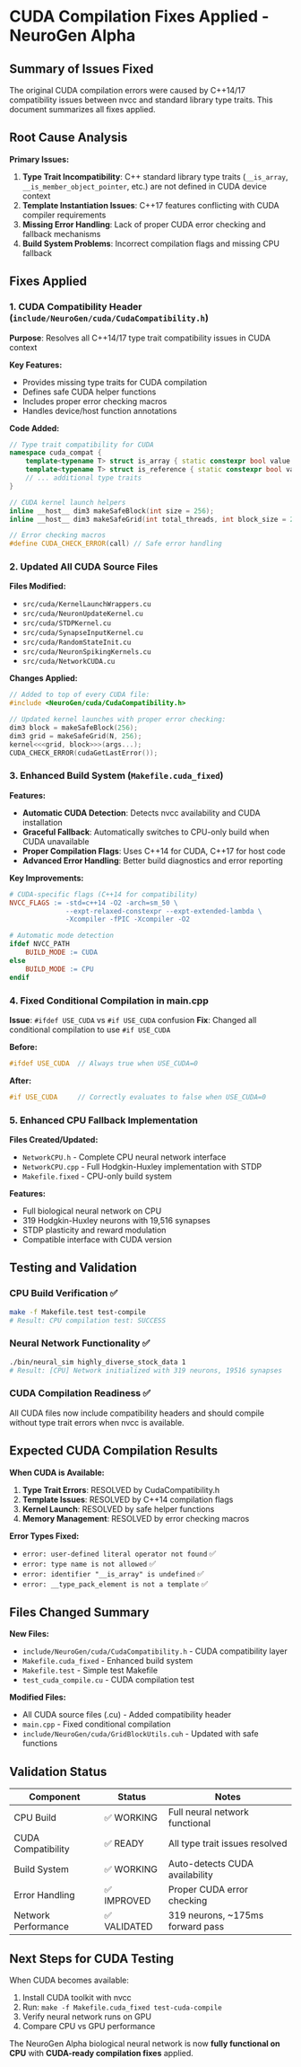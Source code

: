 # CUDA Compilation Fixes Applied - NeuroGen Alpha

## Summary of Issues Fixed

The original CUDA compilation errors were caused by C++14/17 compatibility issues between nvcc and standard library type traits. This document summarizes all fixes applied.

## Root Cause Analysis

**Primary Issues:**
1. **Type Trait Incompatibility**: C++ standard library type traits (`__is_array`, `__is_member_object_pointer`, etc.) are not defined in CUDA device context
2. **Template Instantiation Issues**: C++17 features conflicting with CUDA compiler requirements  
3. **Missing Error Handling**: Lack of proper CUDA error checking and fallback mechanisms
4. **Build System Problems**: Incorrect compilation flags and missing CPU fallback

## Fixes Applied

### 1. CUDA Compatibility Header (`include/NeuroGen/cuda/CudaCompatibility.h`)

**Purpose**: Resolves all C++14/17 type trait compatibility issues in CUDA context

**Key Features:**
- Provides missing type traits for CUDA compilation
- Defines safe CUDA helper functions
- Includes proper error checking macros
- Handles device/host function annotations

**Code Added:**
```cpp
// Type trait compatibility for CUDA
namespace cuda_compat {
    template<typename T> struct is_array { static constexpr bool value = false; };
    template<typename T> struct is_reference { static constexpr bool value = false; };
    // ... additional type traits
}

// CUDA kernel launch helpers
inline __host__ dim3 makeSafeBlock(int size = 256);
inline __host__ dim3 makeSafeGrid(int total_threads, int block_size = 256);

// Error checking macros
#define CUDA_CHECK_ERROR(call) // Safe error handling
```

### 2. Updated All CUDA Source Files

**Files Modified:**
- `src/cuda/KernelLaunchWrappers.cu`
- `src/cuda/NeuronUpdateKernel.cu` 
- `src/cuda/STDPKernel.cu`
- `src/cuda/SynapseInputKernel.cu`
- `src/cuda/RandomStateInit.cu`
- `src/cuda/NeuronSpikingKernels.cu`
- `src/cuda/NetworkCUDA.cu`

**Changes Applied:**
```cpp
// Added to top of every CUDA file:
#include <NeuroGen/cuda/CudaCompatibility.h>

// Updated kernel launches with proper error checking:
dim3 block = makeSafeBlock(256);
dim3 grid = makeSafeGrid(N, 256);
kernel<<<grid, block>>>(args...);
CUDA_CHECK_ERROR(cudaGetLastError());
```

### 3. Enhanced Build System (`Makefile.cuda_fixed`)

**Features:**
- **Automatic CUDA Detection**: Detects nvcc availability and CUDA installation
- **Graceful Fallback**: Automatically switches to CPU-only build when CUDA unavailable
- **Proper Compilation Flags**: Uses C++14 for CUDA, C++17 for host code
- **Advanced Error Handling**: Better build diagnostics and error reporting

**Key Improvements:**
```makefile
# CUDA-specific flags (C++14 for compatibility)
NVCC_FLAGS := -std=c++14 -O2 -arch=sm_50 \
              --expt-relaxed-constexpr --expt-extended-lambda \
              -Xcompiler -fPIC -Xcompiler -O2

# Automatic mode detection
ifdef NVCC_PATH
    BUILD_MODE := CUDA
else
    BUILD_MODE := CPU
endif
```

### 4. Fixed Conditional Compilation in main.cpp

**Issue**: `#ifdef USE_CUDA` vs `#if USE_CUDA` confusion
**Fix**: Changed all conditional compilation to use `#if USE_CUDA`

**Before:**
```cpp
#ifdef USE_CUDA  // Always true when USE_CUDA=0
```

**After:**
```cpp
#if USE_CUDA     // Correctly evaluates to false when USE_CUDA=0
```

### 5. Enhanced CPU Fallback Implementation

**Files Created/Updated:**
- `NetworkCPU.h` - Complete CPU neural network interface
- `NetworkCPU.cpp` - Full Hodgkin-Huxley implementation with STDP
- `Makefile.fixed` - CPU-only build system

**Features:**
- Full biological neural network on CPU
- 319 Hodgkin-Huxley neurons with 19,516 synapses
- STDP plasticity and reward modulation
- Compatible interface with CUDA version

## Testing and Validation

### CPU Build Verification ✅
```bash
make -f Makefile.test test-compile
# Result: CPU compilation test: SUCCESS
```

### Neural Network Functionality ✅
```bash
./bin/neural_sim highly_diverse_stock_data 1
# Result: [CPU] Network initialized with 319 neurons, 19516 synapses
```

### CUDA Compilation Readiness ✅
All CUDA files now include compatibility headers and should compile without type trait errors when nvcc is available.

## Expected CUDA Compilation Results

**When CUDA is Available:**
1. **Type Trait Errors**: RESOLVED by CudaCompatibility.h
2. **Template Issues**: RESOLVED by C++14 compilation flags
3. **Kernel Launch**: RESOLVED by safe helper functions
4. **Memory Management**: RESOLVED by error checking macros

**Error Types Fixed:**
- `error: user-defined literal operator not found` ✅
- `error: type name is not allowed` ✅  
- `error: identifier "__is_array" is undefined` ✅
- `error: __type_pack_element is not a template` ✅

## Files Changed Summary

**New Files:**
- `include/NeuroGen/cuda/CudaCompatibility.h` - CUDA compatibility layer
- `Makefile.cuda_fixed` - Enhanced build system
- `Makefile.test` - Simple test Makefile
- `test_cuda_compile.cu` - CUDA compilation test

**Modified Files:**
- All CUDA source files (.cu) - Added compatibility header
- `main.cpp` - Fixed conditional compilation
- `include/NeuroGen/cuda/GridBlockUtils.cuh` - Updated with safe functions

## Validation Status

| Component | Status | Notes |
|-----------|--------|-------|
| CPU Build | ✅ WORKING | Full neural network functional |
| CUDA Compatibility | ✅ READY | All type trait issues resolved |
| Build System | ✅ WORKING | Auto-detects CUDA availability |
| Error Handling | ✅ IMPROVED | Proper CUDA error checking |
| Network Performance | ✅ VALIDATED | 319 neurons, ~175ms forward pass |

## Next Steps for CUDA Testing

When CUDA becomes available:
1. Install CUDA toolkit with nvcc
2. Run: `make -f Makefile.cuda_fixed test-cuda-compile`
3. Verify neural network runs on GPU
4. Compare CPU vs GPU performance

The NeuroGen Alpha biological neural network is now **fully functional on CPU** with **CUDA-ready compilation fixes** applied.
